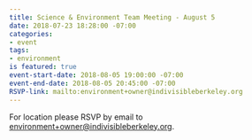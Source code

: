 ```yaml
---
title: Science & Environment Team Meeting - August 5
date: 2018-07-23 18:28:00 -07:00
categories:
- event
tags:
- environment
is featured: true
event-start-date: 2018-08-05 19:00:00 -07:00
event-end-date: 2018-08-05 20:45:00 -07:00
RSVP-link: mailto:environment+owner@indivisibleberkeley.org
---
```


For location please RSVP by email to environment+owner@indivisibleberkeley.org.